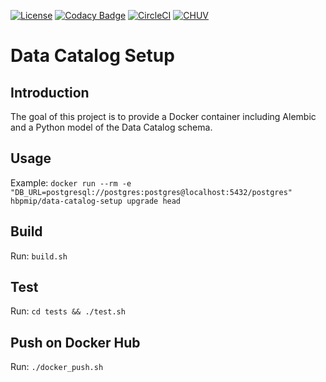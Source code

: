 [![License](https://img.shields.io/badge/license-Apache--2.0-blue.svg)](https://github.com/LREN-CHUV/data-catalog-setup/blob/master/LICENSE)
[![Codacy Badge](https://api.codacy.com/project/badge/Grade/9adcf4cbd730472386d0e71ab27b9b6b)](https://www.codacy.com/app/mirco-nasuti/data-catalog-setup?utm_source=github.com&amp;utm_medium=referral&amp;utm_content=LREN-CHUV/data-catalog-setup&amp;utm_campaign=Badge_Grade)
[![CircleCI](https://circleci.com/gh/LREN-CHUV/data-catalog-setup.svg?style=svg)](https://circleci.com/gh/LREN-CHUV/data-catalog-setup) [![CHUV](https://img.shields.io/badge/CHUV-LREN-AF4C64.svg)](https://www.unil.ch/lren/en/home.html)

# Data Catalog Setup

## Introduction

The goal of this project is to provide a Docker container including Alembic and a Python model of the Data Catalog
schema.

## Usage

Example:
`docker run --rm -e "DB_URL=postgresql://postgres:postgres@localhost:5432/postgres" hbpmip/data-catalog-setup upgrade
head`

## Build

Run: `build.sh`

## Test

Run: `cd tests && ./test.sh`

## Push on Docker Hub

Run: `./docker_push.sh`
